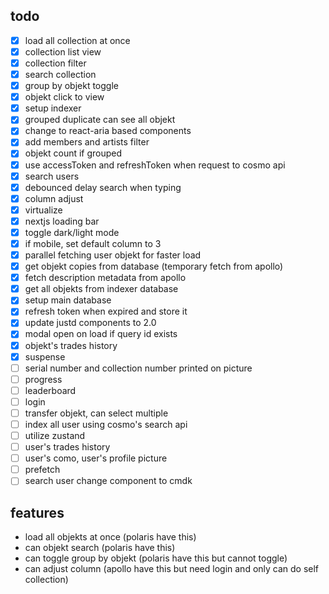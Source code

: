 ## todo

- [x] load all collection at once
- [x] collection list view
- [x] collection filter
- [x] search collection
- [x] group by objekt toggle
- [x] objekt click to view
- [x] setup indexer
- [x] grouped duplicate can see all objekt
- [x] change to react-aria based components
- [x] add members and artists filter
- [x] objekt count if grouped
- [x] use accessToken and refreshToken when request to cosmo api
- [x] search users
- [x] debounced delay search when typing
- [x] column adjust
- [x] virtualize
- [x] nextjs loading bar
- [x] toggle dark/light mode
- [x] if mobile, set default column to 3
- [x] parallel fetching user objekt for faster load
- [x] get objekt copies from database (temporary fetch from apollo)
- [x] fetch description metadata from apollo
- [x] get all objekts from indexer database
- [x] setup main database
- [x] refresh token when expired and store it
- [x] update justd components to 2.0
- [x] modal open on load if query id exists
- [x] objekt's trades history
- [x] suspense
- [ ] serial number and collection number printed on picture
- [ ] progress
- [ ] leaderboard
- [ ] login
- [ ] transfer objekt, can select multiple
- [ ] index all user using cosmo's search api
- [ ] utilize zustand
- [ ] user's trades history
- [ ] user's como, user's profile picture
- [ ] prefetch
- [ ] search user change component to cmdk

## features

- load all objekts at once (polaris have this)
- can objekt search (polaris have this)
- can toggle group by objekt (polaris have this but cannot toggle)
- can adjust column (apollo have this but need login and only can do self collection)

